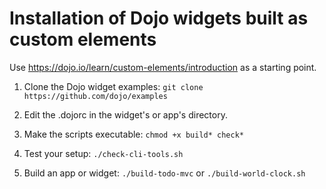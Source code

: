 # Installation of Dojo widgets built as custom elements

Use https://dojo.io/learn/custom-elements/introduction as a starting point.

1. Clone the Dojo widget examples:
`git clone https://github.com/dojo/examples`

2. Edit the .dojorc in the widget's or app's directory.

3. Make the scripts executable:
`chmod +x build* check*`

4. Test your setup:
`./check-cli-tools.sh`

5. Build an app or widget:
`./build-todo-mvc` or
`./build-world-clock.sh`

